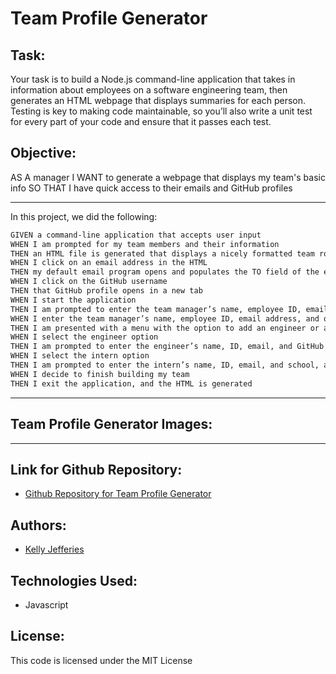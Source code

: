 # Team Profile Generator

## Task:  

Your task is to build a Node.js command-line application that takes in information about employees on a software engineering team, then generates an HTML webpage that displays summaries for each person. Testing is key to making code maintainable, so you’ll also write a unit test for every part of your code and ensure that it passes each test.

## Objective:

AS A manager
I WANT to generate a webpage that displays my team's basic info
SO THAT I have quick access to their emails and GitHub profiles

-----
In this project, we did the following:

```md
GIVEN a command-line application that accepts user input
WHEN I am prompted for my team members and their information
THEN an HTML file is generated that displays a nicely formatted team roster based on user input
WHEN I click on an email address in the HTML
THEN my default email program opens and populates the TO field of the email with the address
WHEN I click on the GitHub username
THEN that GitHub profile opens in a new tab
WHEN I start the application
THEN I am prompted to enter the team manager’s name, employee ID, email address, and office number
WHEN I enter the team manager’s name, employee ID, email address, and office number
THEN I am presented with a menu with the option to add an engineer or an intern or to finish building my team
WHEN I select the engineer option
THEN I am prompted to enter the engineer’s name, ID, email, and GitHub username, and I am taken back to the menu
WHEN I select the intern option
THEN I am prompted to enter the intern’s name, ID, email, and school, and I am taken back to the menu
WHEN I decide to finish building my team
THEN I exit the application, and the HTML is generated
```
-----

## Team Profile Generator Images:

<!-- ![Screenshot of Project Landing Page](./assets/images/landing-page.jpg)
![Screenshot of Movie Search Page](./assets/images/movie-search-page.jpg) -->


----

## Link for Github Repository:

- [Github Repository for Team Profile Generator](https://github.com/ksjefferies/team-profile-generator)

## Authors:

- [Kelly Jefferies](https://github.com/ksjefferies)

## Technologies Used:

- Javascript

## License:

This code is licensed under the MIT License
